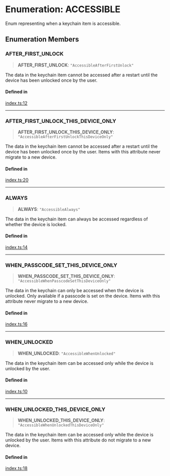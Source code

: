 # Enumeration: ACCESSIBLE

Enum representing when a keychain item is accessible.

## Enumeration Members

### AFTER\_FIRST\_UNLOCK

> **AFTER\_FIRST\_UNLOCK**: `"AccessibleAfterFirstUnlock"`

The data in the keychain item cannot be accessed after a restart until the device has been unlocked once by the user.

#### Defined in

[index.ts:12](https://github.com/oblador/react-native-keychain/blob/06824b340311076cce81e80bceb3c34da22ca810/src/index.ts#L12)

***

### AFTER\_FIRST\_UNLOCK\_THIS\_DEVICE\_ONLY

> **AFTER\_FIRST\_UNLOCK\_THIS\_DEVICE\_ONLY**: `"AccessibleAfterFirstUnlockThisDeviceOnly"`

The data in the keychain item cannot be accessed after a restart until the device has been unlocked once by the user. Items with this attribute never migrate to a new device.

#### Defined in

[index.ts:20](https://github.com/oblador/react-native-keychain/blob/06824b340311076cce81e80bceb3c34da22ca810/src/index.ts#L20)

***

### ALWAYS

> **ALWAYS**: `"AccessibleAlways"`

The data in the keychain item can always be accessed regardless of whether the device is locked.

#### Defined in

[index.ts:14](https://github.com/oblador/react-native-keychain/blob/06824b340311076cce81e80bceb3c34da22ca810/src/index.ts#L14)

***

### WHEN\_PASSCODE\_SET\_THIS\_DEVICE\_ONLY

> **WHEN\_PASSCODE\_SET\_THIS\_DEVICE\_ONLY**: `"AccessibleWhenPasscodeSetThisDeviceOnly"`

The data in the keychain can only be accessed when the device is unlocked. Only available if a passcode is set on the device. Items with this attribute never migrate to a new device.

#### Defined in

[index.ts:16](https://github.com/oblador/react-native-keychain/blob/06824b340311076cce81e80bceb3c34da22ca810/src/index.ts#L16)

***

### WHEN\_UNLOCKED

> **WHEN\_UNLOCKED**: `"AccessibleWhenUnlocked"`

The data in the keychain item can be accessed only while the device is unlocked by the user.

#### Defined in

[index.ts:10](https://github.com/oblador/react-native-keychain/blob/06824b340311076cce81e80bceb3c34da22ca810/src/index.ts#L10)

***

### WHEN\_UNLOCKED\_THIS\_DEVICE\_ONLY

> **WHEN\_UNLOCKED\_THIS\_DEVICE\_ONLY**: `"AccessibleWhenUnlockedThisDeviceOnly"`

The data in the keychain item can be accessed only while the device is unlocked by the user. Items with this attribute do not migrate to a new device.

#### Defined in

[index.ts:18](https://github.com/oblador/react-native-keychain/blob/06824b340311076cce81e80bceb3c34da22ca810/src/index.ts#L18)
